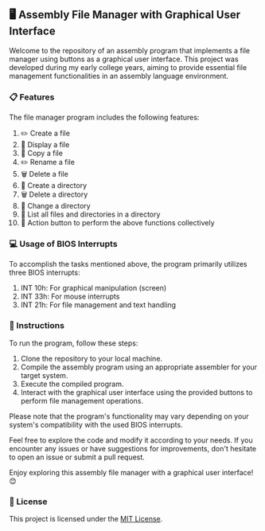 ## 🖥️ Assembly File Manager with Graphical User Interface

Welcome to the repository of an assembly program that implements a file manager using buttons as a graphical user interface. This project was developed during my early college years, aiming to provide essential file management functionalities in an assembly language environment.

### 📋 Features

The file manager program includes the following features:

1. ✏️ Create a file
2. 📄 Display a file
3. 📂 Copy a file
4. ✏️ Rename a file
5. 🗑️ Delete a file
6. 📂 Create a directory
7. 🗑️ Delete a directory
8. 📂 Change a directory
9. 📄 List all files and directories in a directory
10. 🚀 Action button to perform the above functions collectively

### 💻 Usage of BIOS Interrupts

To accomplish the tasks mentioned above, the program primarily utilizes three BIOS interrupts:

1. INT 10h: For graphical manipulation (screen)
2. INT 33h: For mouse interrupts
3. INT 21h: For file management and text handling

### 📝 Instructions

To run the program, follow these steps:

1. Clone the repository to your local machine.
2. Compile the assembly program using an appropriate assembler for your target system.
3. Execute the compiled program.
4. Interact with the graphical user interface using the provided buttons to perform file management operations.

Please note that the program's functionality may vary depending on your system's compatibility with the used BIOS interrupts.

Feel free to explore the code and modify it according to your needs. If you encounter any issues or have suggestions for improvements, don't hesitate to open an issue or submit a pull request.

Enjoy exploring this assembly file manager with a graphical user interface! 😊

### 📄 License

This project is licensed under the [MIT License](LICENSE).
